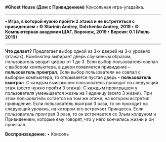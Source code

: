 **#Ghost House (Дом с Привидением)**
Консольная игра-угадайка.
________________________________________
**•	Игра, в которой нужно пройти 3 этажа и не встретиться с привидением 
•	© Starinin Andrey, Dolzhenko Andrey, 2019
•	© Компьютерная академия ШАГ. Воронеж, 2019
•	Версия: 0.1 (Июль 2019)**
________________________________________

**Что делает?**
Предлагает выбор одной из 3-х дверей на 3-х уровнях (этажах). 
Компьютер выбирает дверь случайным образом, пользователь вводит цифры от 1 до 3.
Если выбор пользователя совпал с выбором компьютера, в двери появляется привидение – **пользователь проиграл**. 
Если выбор пользователя не совпал с выбором компьютера, то открывается пустая дверь – **пользователь выиграл**.
С каждым выигрышем пользователь проходит на следующий этаж (всего нужно пройти 3 этажа).
С каждым проигрышем у пользователя уменьшается жизнь на 1 единицу (всего 3 жизни). При этом пользователь остается на том же этаже, на котором встретил привидение.
Если пользователь выиграл 3 раза, то он проходит на следующий уровень, на котором его встречает Принцесса.
Если пользователь проиграл 3 раза, то он встречается со Злым колдуном и Привидением, которые ему говорят, что у него кончились жизни и он проиграл.

**Воспроизведение:**
•	Консоль
